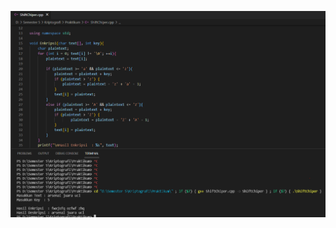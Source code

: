 ![Screenshot](https://raw.githubusercontent.com/farisarie/Shiftcipher/main/ShiftChiper.PNG?token=ATBU5LDVXCY6U3N7LDTRCO3BJCSNY)